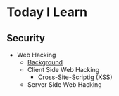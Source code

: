 # Today I Learn

## Security
* Web Hacking
  - [Background](https://github.com/augustf86/Today_I_Learn/tree/main/Security/Background)
  - Client Side Web Hacking
    + Cross-Site-Scriptig (XSS)
  - Server Side Web Hacking
